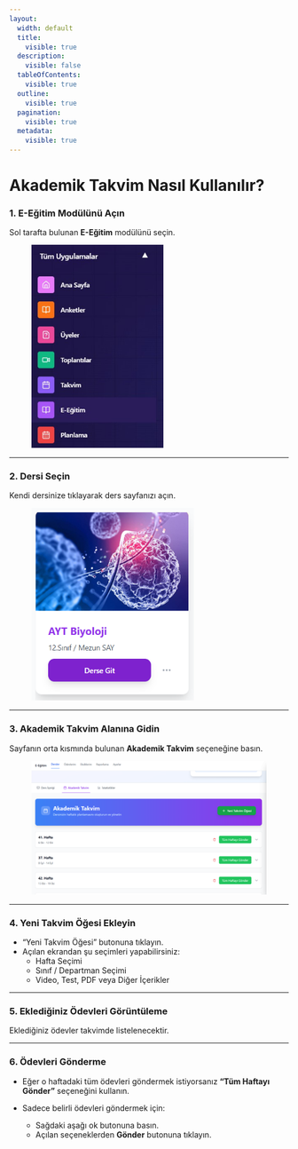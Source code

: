 ```yaml
---
layout:
  width: default
  title:
    visible: true
  description:
    visible: false
  tableOfContents:
    visible: true
  outline:
    visible: true
  pagination:
    visible: true
  metadata:
    visible: true
---
```


# Akademik Takvim Nasıl Kullanılır?

### 1. E-Eğitim Modülünü Açın

Sol tarafta bulunan **E-Eğitim** modülünü seçin.

<figure><img src="../../.gitbook/assets/e-egitim (1).jpg" alt="" width="238"><figcaption></figcaption></figure>

***

### 2. Dersi Seçin

Kendi dersinize tıklayarak ders sayfanızı açın.

<figure><img src="../../.gitbook/assets/image (1) (1) (1).png" alt="" width="293"><figcaption></figcaption></figure>

***

### 3. Akademik Takvim Alanına Gidin

Sayfanın orta kısmında bulunan **Akademik Takvim** seçeneğine basın.

<figure><img src="../../.gitbook/assets/akademik.png" alt="" width="563"><figcaption></figcaption></figure>

***

### 4. Yeni Takvim Öğesi Ekleyin

* “Yeni Takvim Öğesi” butonuna tıklayın.
* Açılan ekrandan şu seçimleri yapabilirsiniz:
  * Hafta Seçimi
  * Sınıf / Departman Seçimi
  * Video, Test, PDF veya Diğer İçerikler

***

### 5. Eklediğiniz Ödevleri Görüntüleme

Eklediğiniz ödevler takvimde listelenecektir.

***

### 6. Ödevleri Gönderme

* Eğer o haftadaki tüm ödevleri göndermek istiyorsanız **“Tüm Haftayı Gönder”** seçeneğini kullanın.
*   Sadece belirli ödevleri göndermek için:

    * Sağdaki aşağı ok butonuna basın.
    * Açılan seçeneklerden **Gönder** butonuna tıklayın.

